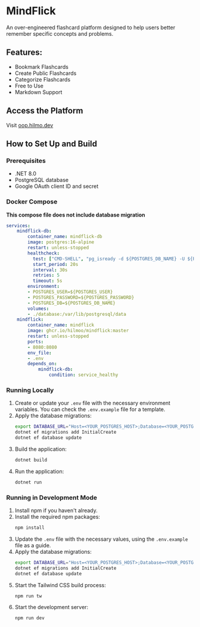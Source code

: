 # MindFlick

An over-engineered flashcard platform designed to help users better remember specific concepts and problems.

## Features:

- Bookmark Flashcards
- Create Public Flashcards
- Categorize Flashcards
- Free to Use
- Markdown Support

## Access the Platform

Visit [oop.hilmo.dev](https://oop.hilmo.dev)

## How to Set Up and Build

### Prerequisites

- .NET 8.0
- PostgreSQL database
- Google OAuth client ID and secret

### Docker Compose

**This compose file does not include database migration**
```yaml
services:
    mindflick-db:
        container_name: mindflick-db
        image: postgres:16-alpine
        restart: unless-stopped
        healthcheck:
          test: ["CMD-SHELL", "pg_isready -d ${POSTGRES_DB_NAME} -U ${POSTGRES_USER}"]
          start_period: 20s
          interval: 30s
          retries: 5
          timeout: 5s
        environment:
        - POSTGRES_USER=${POSTGRES_USER}
        - POSTGRES_PASSWORD=${POSTGRES_PASSWORD}
        - POSTGRES_DB=${POSTGRES_DB_NAME}
        volumes:
        - ./database:/var/lib/postgresql/data
    mindflick:
        container_name: mindflick
        image: ghcr.io/hilmoo/mindflick:master
        restart: unless-stopped
        ports:
        - 8080:8080
        env_file:
        - .env
        depends_on:
            mindflick-db:
                condition: service_healthy
```

### Running Locally

1. Create or update your `.env` file with the necessary environment variables. You can check the `.env.example` file for
   a template.
2. Apply the database migrations:
   ```bash
   export DATABASE_URL="Host=<YOUR_POSTGRES_HOST>;Database=<YOUR_POSTGRES_DB_NAME>;Username=<YOUR_POSTGRES_USER>;Password=<YOUR_POSTGRES_PASSWORD>"
   dotnet ef migrations add InitialCreate
   dotnet ef database update
   ```
3. Build the application:
   ```bash
   dotnet build
   ```
4. Run the application:
   ```bash
   dotnet run
   ```

### Running in Development Mode

1. Install npm if you haven't already.
2. Install the required npm packages:
   ```bash
   npm install
   ```
3. Update the `.env` file with the necessary values, using the `.env.example` file as a guide.
4. Apply the database migrations:
   ```bash
   export DATABASE_URL="Host=<YOUR_POSTGRES_HOST>;Database=<YOUR_POSTGRES_DB_NAME>;Username=<YOUR_POSTGRES_USER>;Password=<YOUR_POSTGRES_PASSWORD>"
   dotnet ef migrations add InitialCreate
   dotnet ef database update
   ```
5. Start the Tailwind CSS build process:
   ```bash
   npm run tw
   ```
6. Start the development server:
   ```bash
   npm run dev
   ```
